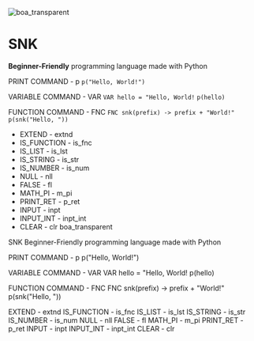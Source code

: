 ![boa_transparent](https://github.com/user-attachments/assets/64afb3b2-5dc8-4923-ada7-d3c9cdbeca48)

# SNK

**Beginner-Friendly** programming language made with Python

PRINT COMMAND - p
`p("Hello, World!")`

VARIABLE COMMAND - VAR
```VAR hello = "Hello, World!```
```p(hello)```

FUNCTION COMMAND - FNC
```FNC snk(prefix) -> prefix + "World!"```
```p(snk("Hello, "))```

- EXTEND - extnd
- IS_FUNCTION - is_fnc
- IS_LIST - is_lst
- IS_STRING - is_str
- IS_NUMBER - is_num
- NULL - nll
- FALSE - fl
- MATH_PI - m_pi
- PRINT_RET - p_ret
- INPUT - inpt
- INPUT_INT - inpt_int
- CLEAR - clr
boa_transparent

SNK
Beginner-Friendly programming language made with Python

PRINT COMMAND - p
p("Hello, World!")

VARIABLE COMMAND - VAR
VAR hello = "Hello, World!
p(hello)

FUNCTION COMMAND - FNC
FNC snk(prefix) -> prefix + "World!"
p(snk("Hello, "))

EXTEND - extnd
IS_FUNCTION - is_fnc
IS_LIST - is_lst
IS_STRING - is_str
IS_NUMBER - is_num
NULL - nll
FALSE - fl
MATH_PI - m_pi
PRINT_RET - p_ret
INPUT - inpt
INPUT_INT - inpt_int
CLEAR - clr

